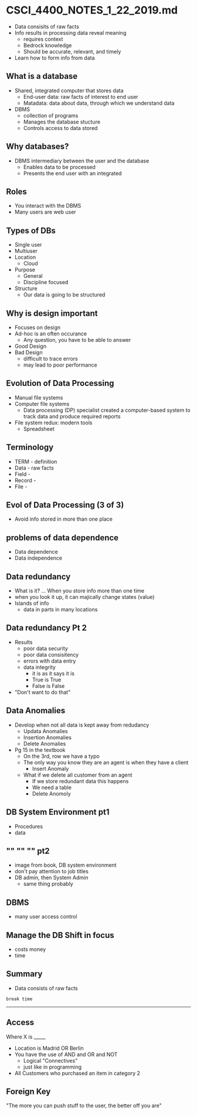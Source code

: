 # CSCI_4400_NOTES_1_22_2019.md

* Data consisits of raw facts
* Info results in processing data reveal meaning
  * requires context
  * Bedrock knowledge
  * Should be accurate, relevant, and timely
* Learn how to form info from data

## What is a database

* Shared, integrated computer that stores data
  * End-user data: raw facts of interest to end user
  * Matadata: data about data, through which we understand data
* DBMS
  * collection of programs
  * Manages the database stucture
  * Controls access to data stored

## Why databases?

* DBMS intermediary between the user and the database
  * Enables data to be processed
  * Presents the end user with an integrated

## Roles

* You interact with the DBMS
* Many users are web user

## Types of DBs

* Single user
* Multiuser
* Location
  * Cloud
* Purpose
  * General
  * Discipline focused
* Structure
  * Our data is going to be structured

## Why is design important

* Focuses on design 
* Ad-hoc is an often occurance
  * Any question, you have to be able to answer
* Good Design
* Bad Design
  * difficult to trace errors
  * may lead to poor performance

## Evolution of Data Processing

* Manual file systems
* Computer file systems
  * Data processing (DP) specialist created a computer-based system to track data and produce required reports
* File system redux: modern tools
  * Spreadsheet

## Terminology

* TERM - definition
* Data - raw facts
* Field - 
* Record - 
* File - 

## Evol of Data Processing (3 of 3)

* Avoid info stored in more than one place

## problems of data dependence

* Data dependence
* Data independence

## Data redundancy

* What is it? ... When you store info more than one time
* when you look it up, it can majically change states (value)
* Islands of info
  * data in parts in many locations

## Data redundancy Pt 2

* Results
  * poor data security
  * poor data consisitency
  * errors with data entry
  * data integrity
    * it is as it says it is
    * True is True
    * False is False
* "Don't want to do that"

## Data Anomalies

* Develop when not all data is kept away from redudancy
  * Updata Anomalies
  * Insertion Anomalies
  * Delete Anomalies
* Pg 15 in the textbook
  * On the 3rd, row we have a typo
  * The only way you know they are an agent is when they have a client
    * Insert Anomaly
  * What if we delete all customer from an agent
    * If we store redundant data this happens
    * We need a table
    * Delete Anomoly

## DB System Environment pt1

* Procedures
* data

## "" "" "" pt2

* image from book, DB system environment
* don't pay attention to job titles
* DB admin, then System Admin
  * same thing probably

## DBMS

* many user access control

## Manage the DB Shift in focus

* costs money
* time

## Summary

* Data consists of raw facts

`break time`

---

## Access

Where X is _____

* Location is Madrid OR Berlin
* You have the use of AND and OR and NOT
  * Logical "Connectives"
  * just like in programming
* All Customers who purchased an item in category 2

## Foreign Key

"The more you can push stuff to the user, the better off you are"